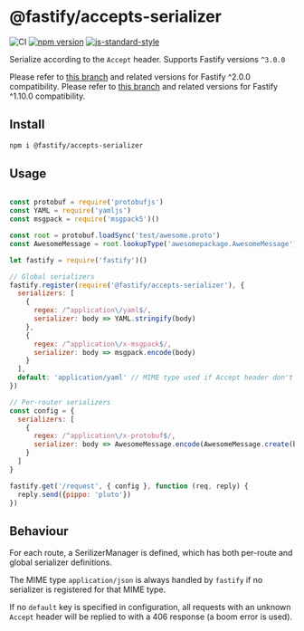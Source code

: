 # @fastify/accepts-serializer

![CI](https://github.com/fastify/fastify-accepts-serializer/workflows/CI/badge.svg)
[![npm version](https://img.shields.io/npm/v/@fastify/accepts-serializer)](https://www.npmjs.com/package/@fastify/accepts-serializer)
[![js-standard-style](https://img.shields.io/badge/code%20style-standard-brightgreen.svg?style=flat)](https://standardjs.com/)

Serialize according to the `Accept` header. Supports Fastify versions `^3.0.0`

Please refer to [this branch](https://github.com/fastify/fastify-accepts-serializer/tree/v2.x) and related versions for Fastify ^2.0.0 compatibility.
Please refer to [this branch](https://github.com/fastify/fastify-accepts-serializer/tree/1.x) and related versions for Fastify ^1.10.0 compatibility.

## Install
```sh
npm i @fastify/accepts-serializer
```

## Usage
```js

const protobuf = require('protobufjs')
const YAML = require('yamljs')
const msgpack = require('msgpack5')()

const root = protobuf.loadSync('test/awesome.proto')
const AwesomeMessage = root.lookupType('awesomepackage.AwesomeMessage')

let fastify = require('fastify')()

// Global serializers
fastify.register(require('@fastify/accepts-serializer'), {
  serializers: [
    {
      regex: /^application\/yaml$/,
      serializer: body => YAML.stringify(body)
    },
    {
      regex: /^application\/x-msgpack$/,
      serializer: body => msgpack.encode(body)
    }
  ],
  default: 'application/yaml' // MIME type used if Accept header don't match anything
})

// Per-router serializers
const config = {
  serializers: [
    {
      regex: /^application\/x-protobuf$/,
      serializer: body => AwesomeMessage.encode(AwesomeMessage.create(body)).finish()
    }
  ]
}

fastify.get('/request', { config }, function (req, reply) {
  reply.send({pippo: 'pluto'})
})
```

## Behaviour

For each route, a SerilizerManager is defined, which has both per-route and global serializer definitions.

The MIME type `application/json` is always handled by `fastify` if no serializer is registered for that MIME type.

If no `default` key is specified in configuration, all requests with an unknown `Accept` header will be replied to with a 406 response (a boom error is used).
